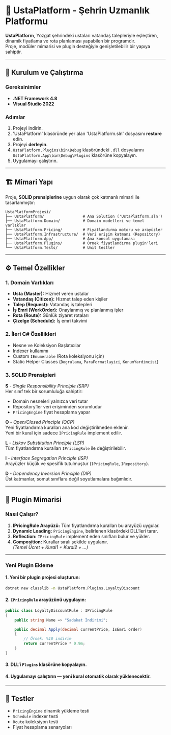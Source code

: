# 🧰 UstaPlatform - Şehrin Uzmanlık Platformu

**UstaPlatform**, Yozgat şehrindeki ustaları vatandaş talepleriyle eşleştiren, dinamik fiyatlama ve rota planlaması yapabilen bir programdır.  
Proje, modüler mimarisi ve plugin desteğiyle genişletilebilir bir yapıya sahiptir.

---

## 🚀 Kurulum ve Çalıştırma

### Gereksinimler
- **.NET Framework 4.8**
- **Visual Studio 2022**

### Adımlar
1. Projeyi indirin.  
2. 'UstaPlatform' klasöründe yer alan 'UstaPlatform.sln' dosyasını **restore** edin.  
3. Projeyi **derleyin**.  
4. `UstaPlatform.Plugins\bin\Debug` klasöründeki `.dll` dosyalarını  
   `UstaPlatform.App\bin\Debug\Plugins` klasörüne kopyalayın.  
5. Uygulamayı çalıştırın.

---

## 🏗️ Mimari Yapı

Proje, **SOLID prensiplerine** uygun olarak çok katmanlı mimari ile tasarlanmıştır:

```
UstaPlatformProjesi/
├── UstaPlatform/                 # Ana Solution ('UstaPlatform.sln')
├── UstaPlatform.Domain/          # Domain modelleri ve temel varlıklar
├── UstaPlatform.Pricing/         # Fiyatlandırma motoru ve arayüzler
├── UstaPlatform.Infrastructure/  # Veri erişim katmanı (Repository)
├── UstaPlatform.App/             # Ana konsol uygulaması
├── UstaPlatform.Plugins/         # Örnek fiyatlandırma plugin'leri
└── UstaPlatform.Tests/           # Unit testler
```

---

## ⚙️ Temel Özellikler

### 1. Domain Varlıkları
- **Usta (Master):** Hizmet veren ustalar  
- **Vatandaş (Citizen):** Hizmet talep eden kişiler  
- **Talep (Request):** Vatandaş iş talepleri  
- **İş Emri (WorkOrder):** Onaylanmış ve planlanmış işler  
- **Rota (Route):** Günlük ziyaret rotaları  
- **Çizelge (Schedule):** İş emri takvimi  

### 2. İleri C# Özellikleri
- Nesne ve Koleksiyon Başlatıcılar  
- Indexer kullanımı  
- Custom `IEnumerable` (Rota koleksiyonu için)  
- Static Helper Classes (`Dogrulama`, `ParaFormatlayici`, `KonumYardimcisi`)  

### 3. SOLID Prensipleri

**S** - *Single Responsibility Principle (SRP)*  
Her sınıf tek bir sorumluluğa sahiptir:
- Domain nesneleri yalnızca veri tutar
- Repository’ler veri erişiminden sorumludur
- `PricingEngine` fiyat hesaplama yapar

**O** - *Open/Closed Principle (OCP)*  
Yeni fiyatlandırma kuralları ana kod değiştirilmeden eklenir.  
Yeni bir kural için sadece `IPricingRule` implement edilir.

**L** - *Liskov Substitution Principle (LSP)*  
Tüm fiyatlandırma kuralları `IPricingRule` ile değiştirilebilir.

**I** - *Interface Segregation Principle (ISP)*  
Arayüzler küçük ve spesifik tutulmuştur (`IPricingRule`, `IRepository`).

**D** - *Dependency Inversion Principle (DIP)*  
Üst katmanlar, somut sınıflara değil soyutlamalara bağımlıdır.

---

## 🔌 Plugin Mimarisi

### Nasıl Çalışır?
1. **IPricingRule Arayüzü:** Tüm fiyatlandırma kuralları bu arayüzü uygular.  
2. **Dynamic Loading:** `PricingEngine`, belirlenen klasördeki DLL’leri tarar.  
3. **Reflection:** `IPricingRule` implement eden sınıfları bulur ve yükler.  
4. **Composition:** Kurallar sıralı şekilde uygulanır.  
   *(Temel Ücret + Kural1 + Kural2 + ...)*

---

### Yeni Plugin Ekleme

#### 1. Yeni bir plugin projesi oluşturun:
```bash
dotnet new classlib -n UstaPlatform.Plugins.LoyaltyDiscount
```

#### 2. `IPricingRule` arayüzünü uygulayın:
```csharp
public class LoyaltyDiscountRule : IPricingRule
{
    public string Name => "Sadakat İndirimi";

    public decimal Apply(decimal currentPrice, IsEmri order)
    {
        // Örnek: %10 indirim
        return currentPrice * 0.9m;
    }
}
```

#### 3. DLL’i `Plugins` klasörüne kopyalayın.  
#### 4. Uygulamayı çalıştırın — yeni kural otomatik olarak yüklenecektir.

---

## 🧪 Testler

- `PricingEngine` dinamik yükleme testi  
- `Schedule` indexer testi  
- `Route` koleksiyon testi  
- Fiyat hesaplama senaryoları
